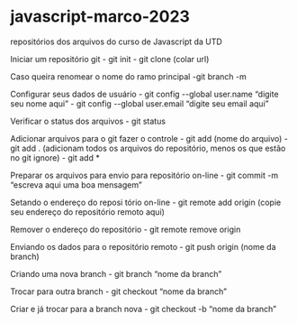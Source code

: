 # javascript-marco-2023
repositórios dos arquivos do curso de Javascript da UTD


Iniciar um repositório git
	- git init
	- git clone (colar url)

Caso queira renomear o nome do ramo principal
	-git branch -m <nome anterior> <novo nome>

Configurar seus dados de usuário
	- git config  --global user.name “digite seu nome aqui”
	- git config  --global user.email “digite seu email aqui”

Verificar o status dos arquivos
	- git status

Adicionar arquivos para o git fazer o controle 
	- git add (nome do arquivo)
	- git add . (adicionam todos os arquivos do repositório, menos os que estão no git ignore)
	- git add *

Preparar os arquivos para envio para repositório on-line
	- git commit -m “escreva aqui uma boa mensagem”

Setando o endereço do reposi	tório on-line
	- git remote add origin (copie seu endereço do repositório remoto aqui)	

Remover o endereço do repositório
	- git remote remove origin

Enviando os dados para o repositório remoto
	- git push origin (nome da branch)

Criando uma nova branch
	- git branch “nome da branch”

Trocar para outra branch 
	- git checkout “nome da branch”

Criar e já trocar para a branch nova
	- git checkout -b “nome da branch”


